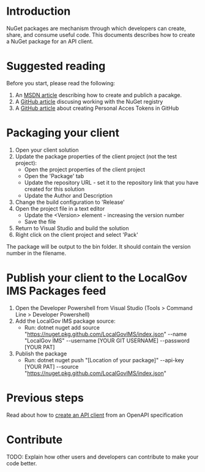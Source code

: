 # Introduction
NuGet packages are mechanism through which developers can create, share, and consume useful code.
This documents describes how to create a NuGet package for an API client.

# Suggested reading

Before you start, please read the following:

1. An [MSDN article](https://docs.microsoft.com/en-us/nuget/quickstart/create-and-publish-a-package-using-visual-studio?tabs=netcore-cli#create-the-package) describing how to create and publich a pacakge. 
2. A [GitHub article](https://docs.github.com/en/packages/working-with-a-github-packages-registry/working-with-the-nuget-registry) discusing working with the NuGet registry
3. A [GitHub article](https://docs.github.com/en/authentication/keeping-your-account-and-data-secure/creating-a-personal-access-token) about creating Personal Acces Tokens in GitHub

# Packaging your client

1. Open your client solution
2. Update the package properties of the client project (not the test project):
    * Open the project properties of the client project
    * Open the 'Package' tab
    * Update the repository URL - set it to the repository link that you have created for this solution
    * Update the Author and Description
3. Change the build configuration to 'Release'
4. Open the project file in a text editor
   * Update the \<Version> element - increasing the version number
   * Save the file
4. Return to Visual Studio and build the solution
5. Right click on the client project and select 'Pack'

The package will be output to the bin folder. It should contain the version number in the filename.

# Publish your client to the LocalGov IMS Packages feed

1. Open the Developer Powershell from Visual Studio (Tools > Command Line > Developer Powershell)
2. Add the LocalGov IMS package source:
    * Run: dotnet nuget add source "https://nuget.pkg.github.com/LocalGovIMS/index.json" --name "LocalGov IMS" --username [YOUR GIT USERNAME] --password [YOUR PAT]
3. Publish the package
    * Run: dotnet nuget push "[Location of your package]" --api-key [YOUR PAT] --source "https://nuget.pkg.github.com/LocalGovIMS/index.json"

# Previous steps

Read about how to [create an API client](creating-an-api-client-from-an-openapi-specification.md) from an OpenAPI specification

# Contribute
TODO: Explain how other users and developers can contribute to make your code better. 


